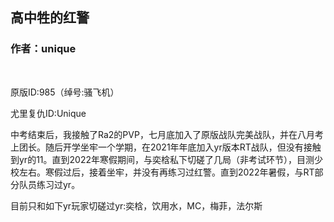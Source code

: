 ## 高中牲的红警
### 作者：unique
<br>

原版ID:985（绰号:骚飞机）

尤里复仇ID:Unique

中考结束后，我接触了Ra2的PVP，七月底加入了原版战队完美战队，并在八月考上团长。随后开学坐牢一个学期，在2021年年底加入yr版本RT战队，但没有接触到yr的11。直到2022年寒假期间，与奕梒私下切磋了几局（非考试环节），目测少校左右。寒假过后，接着坐牢，并没有再练习过红警。直到2022年暑假，与RT部分队员练习过yr。

目前只和如下yr玩家切磋过yr:奕梒，饮用水，MC，梅菲，法尔斯